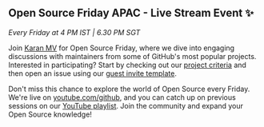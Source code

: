 ## Open Source Friday APAC - Live Stream Event ✨
_Every Friday at 4 PM IST | 6.30 PM SGT_

Join [Karan MV](https://www.github.com/mvkaran/) for Open Source Friday, where we dive into engaging discussions with maintainers from some of GitHub's most popular projects. Interested in participating? Start by checking out our [project criteria](https://github.com/githubevents/open-source-friday-apac/blob/main/admin/project-criteria.md) and then open an issue using our [guest invite template](https://github.com/githubevents/open-source-friday-apac/issues/new?template=osf-guest-invite.yml&assignees=yashrajnayak%2Cmvkaran&labels=open-source%2Copen-source-friday%2Cpending%2Ctwitch).

Don't miss this chance to explore the world of Open Source every Friday. We're live on [youtube.com/github](https://www.youtube.com/github), and you can catch up on previous sessions on our [YouTube playlist](https://www.youtube.com/playlist?list=PL0lo9MOBetEFmtstItnKlhJJVmMghxc0P). Join the community and expand your Open Source knowledge!
